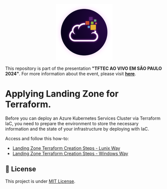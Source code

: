<p align="center">
<img src="https://github.com/asilvajunior/tftec-terraform-aovivo-24/blob/main/assets/images/unicast_logo.png">
</p>

This repository is part of the presentation **"TFTEC AO VIVO EM SÃO PAULO 2024"**. For more information about the event, please visit [**here**](https://www.tftec.com.br/tftecaovivo-2024/).

# Applying Landing Zone for Terraform.

Before you can deploy an Azure Kubernetes Services Cluster via Terraform IaC, you need to prepare the environment to store the necessary information and the state of your infrastructure by deploying with IaC.

Access and follow this how-to: 

- [Landing Zone Terraform Creation Steps - Lunix Way](https://github.com/asilvajunior/tftec-terraform-aovivo-24/blob/main/01-Azure-Landing-Zone/Landing_Zone_IAC_LNX.txt)
- [Landing Zone Terraform Creation Steps - Windows Way](https://github.com/asilvajunior/tftec-terraform-aovivo-24/blob/main/01-Azure-Landing-Zone/Landing_Zone_IAC_WIN.txt)

## :memo: License

This project is under [MIT License](./LICENSE).
